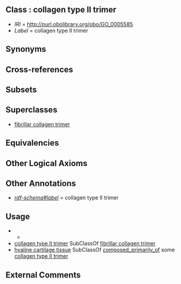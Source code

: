 
## Class : collagen type II trimer

 * *IRI* = http://purl.obolibrary.org/obo/GO_0005585
 * *Label* = collagen type II trimer

## Synonyms


## Cross-references


## Subsets


## Superclasses

 * [fibrillar collagen trimer](../../GO/83/GO_0005583.md)

## Equivalencies


## Other Logical Axioms


## Other Annotations

 * *[rdf-schema#label](../../el/rdf-schema#label.md)* = collagen type II trimer

## Usage

 * -
 * [collagen type II trimer](../../GO/85/GO_0005585.md) SubClassOf [fibrillar collagen trimer](../../GO/83/GO_0005583.md)
 * [hyaline cartilage tissue](../../UBERON/94/UBERON_0001994.md) SubClassOf [composed_primarily_of](../../RO/73/RO_0002473.md) some [collagen type II trimer](../../GO/85/GO_0005585.md)

## External Comments

